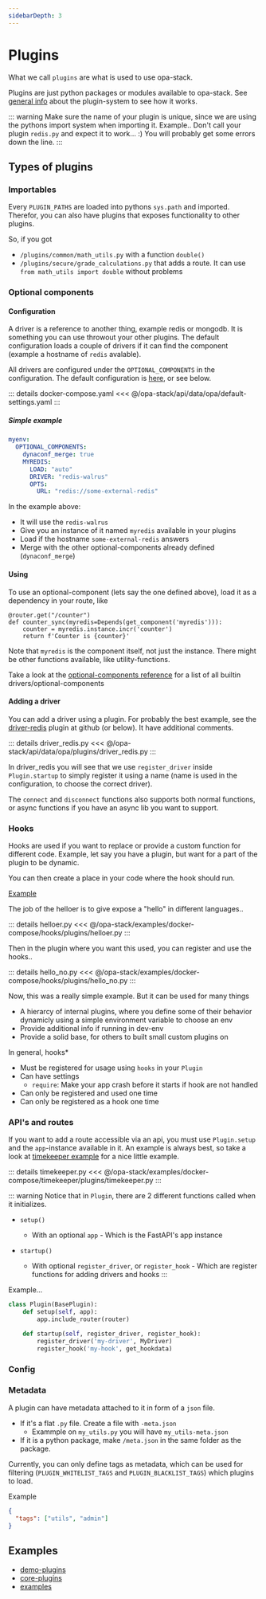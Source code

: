 ```yaml
---
sidebarDepth: 3
---
```


# Plugins

What we call `plugins` are what is used to use opa-stack.

Plugins are just python packages or modules available to opa-stack. See [general info](./api/plugin-system) about the plugin-system to see how it works.

::: warning
Make sure the name of your plugin is unique, since we are using the pythons import system when importing it.
Example.. Don't call your plugin `redis.py` and expect it to work... :) You will probably get some errors down the line.
:::

## Types of plugins

### Importables

Every `PLUGIN_PATHS` are loaded into pythons `sys.path` and imported. Therefor, you can also have plugins that exposes functionality to other plugins.

So, if you got

* `/plugins/common/math_utils.py` with a function `double()`
* `/plugins/secure/grade_calculations.py` that adds a route. It can use `from math_utils import double` without problems

### Optional components

#### Configuration

A driver is a reference to another thing, example redis or mongodb. It is something you can use throwout your other plugins.
The default configuration loads a couple of drivers if it can find the component (example a hostname of `redis` avalable).

All drivers are configured under the `OPTIONAL_COMPONENTS` in the configuration. The default configuration is [here](https://github.com/opa-stack/opa-stack/blob/master/api/data/opa/default-settings.yaml), or see below.

::: details docker-compose.yaml
<<< @/opa-stack/api/data/opa/default-settings.yaml
:::

##### Simple example

```yaml
myenv:
  OPTIONAL_COMPONENTS:
    dynaconf_merge: true
    MYREDIS:
      LOAD: "auto"
      DRIVER: "redis-walrus"
      OPTS:
        URL: "redis://some-external-redis"
```

In the example above:
* It will use the `redis-walrus`
* Give you an instance of it named `myredis` available in your plugins
* Load if the hostname `some-external-redis` answers
* Merge with the other optional-components already defined (`dynaconf_merge`)

#### Using

To use an optional-component (lets say the one defined above), load it as a dependency in your route, like

```
@router.get("/counter")
def counter_sync(myredis=Depends(get_component('myredis'))):
    counter = myredis.instance.incr('counter')
    return f'Counter is {counter}'
```

Note that `myredis` is the component itself, not just the instance. There might be other functions available, like utility-functions.

Take a look at the [optional-components reference](./optional-components-reference) for a list of all builtin drivers/optional-components

#### Adding a driver

You can add a driver using a plugin. For probably the best example, see the [driver-redis](https://github.com/opa-stack/opa-stack/blob/master/api/data/opa/plugins/driver_redis.py) plugin at github (or below). It have additional comments.

::: details driver_redis.py
<<< @/opa-stack/api/data/opa/plugins/driver_redis.py
:::

In driver_redis you will see that we use `register_driver` inside `Plugin.startup` to simply register it using a name (name is used in the configuration, to choose the correct driver).

The `connect` and `disconnect` functions also supports both normal functions, or async functions if you have an async lib you want to support.

### Hooks

Hooks are used if you want to replace or provide a custom function for different code.
Example, let say you have a plugin, but want for a part of the plugin to be dynamic.

You can then create a place in your code where the hook should run.

[Example](https://github.com/opa-stack/opa-stack/tree/master/examples/docker-compose/hooks)

The job of the helloer is to give expose a "hello" in different languages..

::: details helloer.py
<<< @/opa-stack/examples/docker-compose/hooks/plugins/helloer.py
:::

Then in the plugin where you want this used, you can register and use the hooks..

::: details hello_no.py
<<< @/opa-stack/examples/docker-compose/hooks/plugins/hello_no.py
:::

Now, this was a really simple example. But it can be used for many things
* A hierarcy of internal plugins, where you define some of their behavior dynamicly using a simple environment variable to choose an env
* Provide additional info if running in dev-env
* Provide a solid base, for others to built small custom plugins on

In general, hooks*
* Must be registered for usage using `hooks` in your `Plugin`
* Can have settings
  * `require`: Make your app crash before it starts if hook are not handled
* Can only be registered and used one time
* Can only be registered as a hook one time

### API's and routes

If you want to add a route accessible via an api, you must use `Plugin.setup` and the `app`-instance available in it.
An example is always best, so take a look at [timekeeper example](https://github.com/opa-stack/opa-stack/blob/master/examples/docker-compose/timekeeper/plugins/timekeeper.py) for a nice little example.

::: details timekeeper.py
<<< @/opa-stack/examples/docker-compose/timekeeper/plugins/timekeeper.py
:::

::: warning
Notice that in `Plugin`, there are 2 different functions called when it initializes.

* `setup()`
  * With an optional `app` - Which is the FastAPI's app instance

* `startup()`
  * With optional `register_driver`, or `register_hook` - Which are register functions for adding drivers and hooks
:::

Example...

```py
class Plugin(BasePlugin):
    def setup(self, app):
        app.include_router(router)

    def startup(self, register_driver, register_hook):
        register_driver('my-driver', MyDriver)
        register_hook('my-hook', get_hookdata)

```

### Config

### Metadata

A plugin can have metadata attached to it in form of a `json` file.
* If it's a flat `.py` file. Create a file with `-meta.json`
  * Exammple on `my_utils.py` you will have `my_utils-meta.json`
* If it is a python package, make `/meta.json` in the same folder as the package.

Currently, you can only define tags as metadata, which can be used for filtering (`PLUGIN_WHITELIST_TAGS` and `PLUGIN_BLACKLIST_TAGS`) which plugins to load.

Example

```json
{
  "tags": ["utils", "admin"]
}
```

## Examples

* [demo-plugins](https://github.com/opa-stack/opa-stack/tree/master/api/data/opa/demo-plugins)
* [core-plugins](https://github.com/opa-stack/opa-stack/tree/master/api/data/opa/plugins)
* [examples](https://github.com/opa-stack/opa-stack/tree/master/examples)
